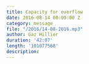 ```yaml
---
title: Capacity for overflow
date: 2016-08-14 00:00:00 Z
category: message
file: "/2016/14-08-2016.mp3"
author: Gaz Hillier
duration: '42:07'
length: '101077568'
description:
---
```

